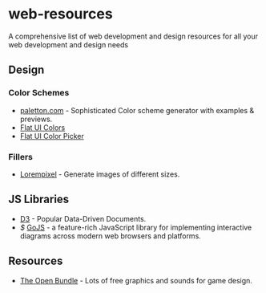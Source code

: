# web-resources
A comprehensive list of web development and design resources for all your web development and design needs

## Design
### Color Schemes
+ <a href="http://paletton.com/">paletton.com</a> - Sophisticated Color scheme generator with examples & previews.
+ <a href="http://www.materialui.co/flatuicolors">Flat UI Colors</a>
+ <a href="http://www.flatuicolorpicker.com/">Flat UI Color Picker</a>

### Fillers
+ <a href="http://lorempixel.com/">Lorempixel</a> - Generate images of different sizes.

## JS Libraries
+ <a href="http://d3.js">D3</a> - Popular Data-Driven Documents.
+ _$_ <a href="http://gojs.net">GoJS</a> - a feature-rich JavaScript library for implementing interactive diagrams across modern web browsers and platforms.

## Resources
+ <a href="http://http://open.commonly.cc/">The Open Bundle</a> - Lots of free graphics and sounds for game design.
